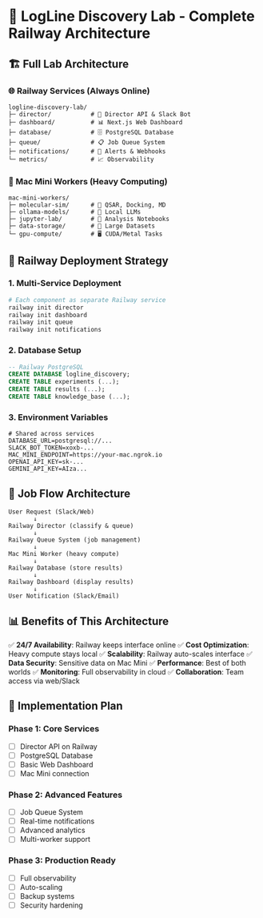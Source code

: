 # 🚂 LogLine Discovery Lab - Complete Railway Architecture

## 🏗️ Full Lab Architecture

### 🌐 Railway Services (Always Online)
```
logline-discovery-lab/
├─ director/           # 🤖 Director API & Slack Bot
├─ dashboard/          # 📊 Next.js Web Dashboard  
├─ database/           # 🗄️ PostgreSQL Database
├─ queue/              # 📋 Job Queue System
├─ notifications/      # 🔔 Alerts & Webhooks
└─ metrics/            # 📈 Observability
```

### 💪 Mac Mini Workers (Heavy Computing)
```
mac-mini-workers/
├─ molecular-sim/      # 🧬 QSAR, Docking, MD
├─ ollama-models/      # 🤖 Local LLMs
├─ jupyter-lab/        # 🔬 Analysis Notebooks
├─ data-storage/       # 💾 Large Datasets
└─ gpu-compute/        # 🖥️ CUDA/Metal Tasks
```

## 🚀 Railway Deployment Strategy

### 1. **Multi-Service Deployment**
```bash
# Each component as separate Railway service
railway init director
railway init dashboard  
railway init queue
railway init notifications
```

### 2. **Database Setup**
```sql
-- Railway PostgreSQL
CREATE DATABASE logline_discovery;
CREATE TABLE experiments (...);
CREATE TABLE results (...);
CREATE TABLE knowledge_base (...);
```

### 3. **Environment Variables**
```env
# Shared across services
DATABASE_URL=postgresql://...
SLACK_BOT_TOKEN=xoxb-...
MAC_MINI_ENDPOINT=https://your-mac.ngrok.io
OPENAI_API_KEY=sk-...
GEMINI_API_KEY=AIza...
```

## 🔄 Job Flow Architecture

```
User Request (Slack/Web)
       ↓
Railway Director (classify & queue)
       ↓
Railway Queue System (job management)
       ↓
Mac Mini Worker (heavy compute)
       ↓
Railway Database (store results)
       ↓
Railway Dashboard (display results)
       ↓
User Notification (Slack/Email)
```

## 📊 Benefits of This Architecture

✅ **24/7 Availability**: Railway keeps interface online
✅ **Cost Optimization**: Heavy compute stays local
✅ **Scalability**: Railway auto-scales interface
✅ **Data Security**: Sensitive data on Mac Mini
✅ **Performance**: Best of both worlds
✅ **Monitoring**: Full observability in cloud
✅ **Collaboration**: Team access via web/Slack

## 🎯 Implementation Plan

### Phase 1: Core Services
- [ ] Director API on Railway
- [ ] PostgreSQL Database
- [ ] Basic Web Dashboard
- [ ] Mac Mini connection

### Phase 2: Advanced Features  
- [ ] Job Queue System
- [ ] Real-time notifications
- [ ] Advanced analytics
- [ ] Multi-worker support

### Phase 3: Production Ready
- [ ] Full observability
- [ ] Auto-scaling
- [ ] Backup systems
- [ ] Security hardening
